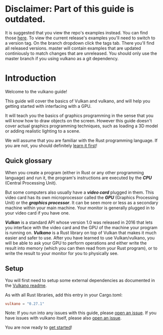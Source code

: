 # Disclaimer: Part of this guide is outdated.

It is suggested that you view the repo's examples instead. You can find those
[here](https://github.com/vulkano-rs/vulkano/tree/master/examples). To view the current release's examples
you'll need to switch to a version tag. On the branch dropdown click the tags tab. There you'll find all
released versions. master will contain examples that are updated continiously to match changes that are
unreleased. You should only use the master branch if you using vulkano as a git dependency.

# Introduction

Welcome to the vulkano guide!

This guide will cover the basics of Vulkan and vulkano, and will help you getting started with
interfacing with a GPU.

It will teach you the basics of graphics programming in the sense that you will know how
to draw objects on the screen. However this guide doesn't cover actual graphics programming
techniques, such as loading a 3D model or adding realistic lighting to a scene.

We will assume that you are familiar with the Rust programming language. If you are not,
you should definitely [learn it first](https://www.rust-lang.org/documentation.html)!

## Quick glossary

When you create a program (either in Rust or any other programming language) and run it, the
program's instructions are executed by the ***CPU*** (Central Processing Unit).

But some computers also usually have a ***video card*** plugged in them. This video card has its
own microprocessor called the ***GPU*** (Graphics Processing Unit) or the ***graphics processor***.
It can be seen more or less as a secondary machine within your main machine. Your monitor is
generally plugged in to your video card if you have one.

***Vulkan*** is a standard API whose version 1.0 was released in 2016 that lets you interface with
the video card and the GPU of the machine your program is running on. ***Vulkano*** is a Rust
library on top of Vulkan that makes it much easier and safer to use. After you have learned to
use Vulkan/vulkano, you will be able to ask your GPU to perform operations and either write the
result into memory (which you can then read from your Rust program), or to write the result to your
monitor for you to physically see.

## Setup

You will first need to setup some external dependencies as documented in the [Vulkano readme](https://github.com/vulkano-rs/vulkano/blob/master/README.md#setup).

As with all Rust libraries, add this entry in your Cargo.toml:

```toml
vulkano = "0.27.1"
```

Note: If you run into any issues with this guide, please [open an issue](https://github.com/vulkano-rs/vulkano-www/issues).
If you have issues with vulkano itself, please also [open an issue](https://github.com/vulkano-rs/vulkano/issues).

You are now ready to [get started](/guide/instance)!
